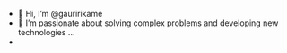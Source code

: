 - 👋 Hi, I’m @gauririkame
- 👀 I’m passionate about  solving complex problems and developing new technologies ...
-  

<!---
gauririkame/gauririkame is a ✨ special ✨ repository because its `README.md` (this file) appears on your GitHub profile.
You can click the Preview link to take a look at your changes.
--->
